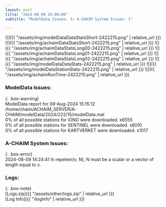 ```yaml
---
layout: post
title: "2024-08-09 15:00:00"
subtitle: "ModelData Issues: 3; A-CHAIM System Issues: 1"

---
```


![]({{ "/assets/img/modelDataDataStatsShort-2422215.png" | relative_url }})
![]({{ "/assets/img/achaimDataStatsShort-2422215.png" | relative_url }})
![]({{ "/assets/img/achaimDataStatsLong00-2422215.png" | relative_url }})
![]({{ "/assets/img/achaimDataStatsLong01-2422215.png" | relative_url }})
![]({{ "/assets/img/achaimDataStatsLong02-2422215.png" | relative_url }})
![]({{ "/assets/img/modelDataDataStats-2422215.png" | relative_url }})
![]({{ "/assets/img/modelDataStationStats-2422215.png" | relative_url }})
![]({{ "/assets/img/achaimRunTime-2422215.png" | relative_url }})


### ModelData Issues:  
  
{: .box-warning}  
 ModelData report for 09-Aug-2024 15:15:12   
 /home/chaim/ACHAIM_SERVER/A-CHAIM/modelData/2024/222/15/modelData.mat   
 0% of all possible stations for IONO were downloaded. x6555   
 0% of all possible stations for SENTINEL were downloaded. x6010   
 0% of all possible stations for KARTVERKET were downloaded. x1017   
  
### A-CHAIM System Issues:  
  
{: .box-error}  
2024-08-09 14:24:41 In repelem(v, N), N must be a scalar or a vector of length equal to v.  

### Logs:  
  
{: .box-note}  
[Logs.zip]({{ "/assets/other/logs.zip" | relative_url }})  
[Log Info]({{ "/logInfo" | relative_url }})  

